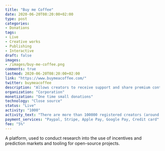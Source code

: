 ```yaml
---
title: "Buy me Coffee"
date: 2020-06-20T08:20:00+02:00
type: post
categories:
- Donations
tags:
- Live
- Creative works
- Publishing
- Interactive
draft: false
images:
- /images/buy-me-coffee.png
comments: true
lastmod: 2020-06-20T08:20:00+02:00
link: "https://www.buymeacoffee.com/"
twitter: buymeacoffee
description: "Allows creators to receive support and share premium content with a link or a button on their website."
organization: "Corporation"
monetization: "One time small donations"
technology: "Close source"
status: "Live"
activity: "1000"
activity_text: "There are more than 100000 registered creators (around 1000 supported)"
payment_services: "Paypal, Stripe, Apple Pay, Google Pay, Credit card"
fee: "5%"
---
```


A platform, used to conduct research into the use of incentives and prediction markets and tooling for open-source projects. <!--more-->

